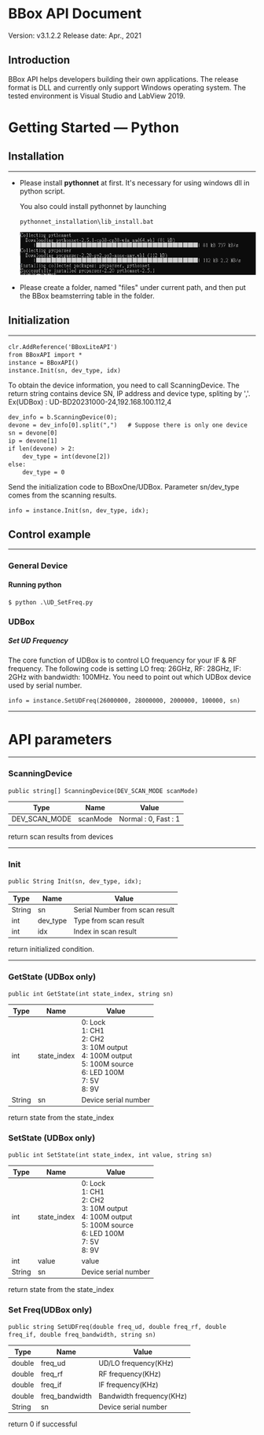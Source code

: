 # BBox API Document
Version: v3.1.2.2
Release date: Apr., 2021

## Introduction

BBox API helps developers building their own applications. The release format is DLL and currently only support Windows operating system. The tested environment is Visual Studio and LabView 2019.


# Getting Started — Python
## Installation
----------

- Please install **pythonnet** at first. It's necessary for using windows dll in python script.

    You also could install pythonnet by launching <pre><code>pythonnet_installation\lib_install.bat</code></pre>
    ![](./images/pythonnet.PNG)

- Please create a folder, named "files" under current path, and then put the BBox beamsterring table in the folder.


## Initialization
----------
    clr.AddReference('BBoxLiteAPI')
    from BBoxAPI import *
    instance = BBoxAPI()
    instance.Init(sn, dev_type, idx)

To obtain the device information, you need to call ScanningDevice. The return string contains device SN, IP address and device type, spliting by ','.
Ex(UDBox) : UD-BD20231000-24,192.168.100.112,4

    dev_info = b.ScanningDevice(0);
    devone = dev_info[0].split(",")   # Suppose there is only one device
    sn = devone[0]
    ip = devone[1]
    if len(devone) > 2:
        dev_type = int(devone[2])
    else:
        dev_type = 0

Send the initialization code to BBoxOne/UDBox. Parameter sn/dev_type comes from the scanning results.

    info = instance.Init(sn, dev_type, idx);


## Control example
****
### General Device
#### Running python
    $ python .\UD_SetFreq.py

### UDBox

##### Set UD Frequency
The core function of UDBox is to control LO frequency for your IF & RF frequency. The following code is setting LO freq: 26GHz, RF: 28GHz, IF: 2GHz with bandwidth: 100MHz. You need to point out which UDBox device used by serial number.

    info = instance.SetUDFreq(26000000, 28000000, 2000000, 100000, sn)
****

# API parameters

----------
### ScanningDevice
    public string[] ScanningDevice(DEV_SCAN_MODE scanMode)
| Type          | Name     | Value                |
| ------------- | -------- | -------------------- |
| DEV_SCAN_MODE | scanMode | Normal : 0, Fast : 1 |

return scan results from devices

----------
### Init
    public String Init(sn, dev_type, idx);
| Type   | Name     | Value                           |
| ------ | -------- | ------------------------------- |
| String | sn       | Serial Number from scan result |
| int    | dev_type | Type from scan result           |
| int    | idx      | Index in scan result            |
return initialized condition.

----------
### GetState (UDBox only)
    public int GetState(int state_index, string sn)

| Type   | Name        | Value                                                                                                             |
| ------ | ----------- | ----------------------------------------------------------------------------------------------------------------- |
| int    | state_index | 0: Lock<br>1: CH1<br>2: CH2<br>3: 10M output<br>4: 100M output<br>5: 100M source<br>6: LED 100M<br>7: 5V<br>8: 9V |
| String | sn          | Device serial number                                                                                              |

return state from the state_index

### SetState (UDBox only)
    public int SetState(int state_index, int value, string sn)

| Type   | Name        | Value                                                                                                             |
| ------ | ----------- | ----------------------------------------------------------------------------------------------------------------- |
| int    | state_index | 0: Lock<br>1: CH1<br>2: CH2<br>3: 10M output<br>4: 100M output<br>5: 100M source<br>6: LED 100M<br>7: 5V<br>8: 9V |
| int    | value       | value                                                                                                             |
| String | sn          | Device serial number                                                                                              |

return state from the state_index

### Set Freq(UDBox only)
    public string SetUDFreq(double freq_ud, double freq_rf, double freq_if, double freq_bandwidth, string sn)
| Type   | Name           | Value                    |
| ------ | -------------- | ------------------------ |
| double | freq_ud        | UD/LO frequency(KHz)     |
| double | freq_rf        | RF frequency(KHz)        |
| double | freq_if        | IF frequency(KHz)        |
| double | freq_bandwidth | Bandwidth frequency(KHz) |
| String | sn             | Device serial number     |

return 0 if successful